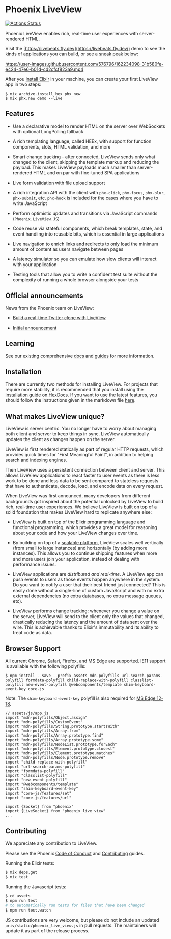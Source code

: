 # Phoenix LiveView

[![Actions Status](https://github.com/phoenixframework/phoenix_live_view/workflows/CI/badge.svg)](https://github.com/phoenixframework/phoenix_live_view/actions?query=workflow%3ACI)

Phoenix LiveView enables rich, real-time user experiences
with server-rendered HTML.

Visit the [https://livebeats.fly.dev](https://livebeats.fly.dev/) demo to see the kinds of applications
you can build, or see a sneak peak below:

https://user-images.githubusercontent.com/576796/162234098-31b580fe-e424-47e6-b01d-cd2cfcf823a9.mp4

After you [install Elixir](https://elixir-lang.org/install.html)
in your machine, you can create your first LiveView app in two
steps:

    $ mix archive.install hex phx_new
    $ mix phx.new demo --live

## Features

  * Use a declarative model to render HTML on the server
    over WebSockets with optional LongPolling fallback

  * A rich templating language, called HEEx, with support
    for function components, slots, HTML validation, and more

  * Smart change tracking - after connected, LiveView sends
    only what changed to the client, skipping the template
    markup and reducing the payload. This makes LiveView
    payloads much smaller than server-rendered HTML and on
    par with fine-tuned SPA applications

  * Live form validation with file upload support

  * A rich integration API with the client with `phx-click`,
    `phx-focus`, `phx-blur`, `phx-submit`, etc. `phx-hook` is
    included for the cases where you have to write JavaScript

  * Perform optimistic updates and transitions via JavaScript
    commands (`Phoenix.LiveView.JS`)

  * Code reuse via stateful components, which break templates,
    state, and event handling into reusable bits, which is essential
    in large applications

  * Live navigation to enrich links and redirects to only load the
    minimum amount of content as users navigate between pages

  * A latency simulator so you can emulate how slow clients will
    interact with your application

  * Testing tools that allow you to write a confident test suite
    without the complexity of running a whole browser alongside
    your tests

## Official announcements

News from the Phoenix team on LiveView:

  * [Build a real-time Twitter clone with LiveView](https://www.phoenixframework.org/blog/build-a-real-time-twitter-clone-in-15-minutes-with-live-view-and-phoenix-1-5)

  * [Initial announcement](https://dockyard.com/blog/2018/12/12/phoenix-liveview-interactive-real-time-apps-no-need-to-write-javascript)

## Learning

See our existing comprehensive [docs](https://hexdocs.pm/phoenix_live_view) and [guides](https://hexdocs.pm/phoenix_live_view/api-reference.html) for more information.

## Installation

There are currently two methods for installing LiveView. For projects that
require more stability, it is recommended that you install using the
[installation guide on HexDocs](https://hexdocs.pm/phoenix_live_view/installation.html).
If you want to use the latest features, you should follow the instructions
given in the markdown file [here](guides/introduction/installation.md).

## What makes LiveView unique?

LiveView is server centric. You no longer have to worry about managing
both client and server to keep things in sync. LiveView automatically
updates the client as changes happen on the server.

LiveView is first rendered statically as part of regular HTTP requests,
which provides quick times for "First Meaningful Paint", in addition to
helping search and indexing engines.

Then LiveView uses a persistent connection between client and server.
This allows LiveView applications to react faster to user events as
there is less work to be done and less data to be sent compared to
stateless requests that have to authenticate, decode, load, and encode
data on every request.

When LiveView was first announced, many developers from different
backgrounds got inspired about the potential unlocked by LiveView to
build rich, real-time user experiences. We believe LiveView is built
on top of a solid foundation that makes LiveView hard to replicate
anywhere else:

  * LiveView is built on top of the Elixir programming language and
    functional programming, which provides a great model for reasoning
    about your code and how your LiveView changes over time.

  * By building on top of a [scalable platform](https://dockyard.com/blog/2016/08/09/phoenix-channels-vs-rails-action-cable),
    LiveView scales well vertically (from small to large instances)
    and horizontally (by adding more instances). This allows you to
    continue shipping features when more and more users join your
    application, instead of dealing with performance issues.

  * LiveView applications are *distributed and real-time*. A LiveView
    app can push events to users as those events happen anywhere in
    the system. Do you want to notify a user that their best friend
    just connected? This is easily done without a single-line of
    custom JavaScript and with no extra external dependencies
    (no extra databases, no extra message queues, etc).

  * LiveView performs change tracking: whenever you change a value on
    the server, LiveView will send to the client only the values that
    changed, drastically reducing the latency and the amount of data
    sent over the wire. This is achievable thanks to Elixir's
    immutability and its ability to treat code as data.

## Browser Support

All current Chrome, Safari, Firefox, and MS Edge are supported.
IE11 support is available with the following polyfills:

```shell
$ npm install --save --prefix assets mdn-polyfills url-search-params-polyfill formdata-polyfill child-replace-with-polyfill classlist-polyfill new-event-polyfill @webcomponents/template shim-keyboard-event-key core-js
```

Note: The `shim-keyboard-event-key` polyfill is also required for [MS Edge 12-18](https://caniuse.com/#feat=keyboardevent-key).

```
// assets/js/app.js
import "mdn-polyfills/Object.assign"
import "mdn-polyfills/CustomEvent"
import "mdn-polyfills/String.prototype.startsWith"
import "mdn-polyfills/Array.from"
import "mdn-polyfills/Array.prototype.find"
import "mdn-polyfills/Array.prototype.some"
import "mdn-polyfills/NodeList.prototype.forEach"
import "mdn-polyfills/Element.prototype.closest"
import "mdn-polyfills/Element.prototype.matches"
import "mdn-polyfills/Node.prototype.remove"
import "child-replace-with-polyfill"
import "url-search-params-polyfill"
import "formdata-polyfill"
import "classlist-polyfill"
import "new-event-polyfill"
import "@webcomponents/template"
import "shim-keyboard-event-key"
import "core-js/features/set"
import "core-js/features/url"

import {Socket} from "phoenix"
import {LiveSocket} from "phoenix_live_view"
...
```

## Contributing

We appreciate any contribution to LiveView.

Please see the Phoenix [Code of Conduct](https://github.com/phoenixframework/phoenix/blob/master/CODE_OF_CONDUCT.md) and [Contributing](https://github.com/phoenixframework/phoenix/blob/master/CONTRIBUTING.md) guides.

Running the Elixir tests:

```bash
$ mix deps.get
$ mix test
```

Running the Javascript tests:
```bash
$ cd assets
$ npm run test
# to automatically run tests for files that have been changed
$ npm run test.watch
```

JS contributions are very welcome, but please do not include an updated `priv/static/phoenix_live_view.js` in pull requests. The maintainers will update it as part of the release process.

